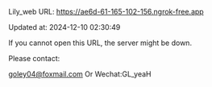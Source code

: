 Lily_web URL: https://ae6d-61-165-102-156.ngrok-free.app

Updated at: 2024-12-10 02:30:49

If you cannot open this URL, the server might be down.

Please contact: 

goley04@foxmail.com Or Wechat:GL_yeaH